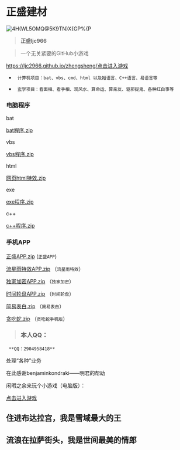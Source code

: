 #   正盛建材

![4H(WL5OMQ@5K9TN)X{GP%{P](https://user-images.githubusercontent.com/101500630/172044860-44adf1c1-c832-4522-b748-ffabfa0177aa.png)

> **正盛ljc966**




> 一个无关紧要的GitHub小游戏

https://ljc2966.github.io/zhengsheng/<a href="https://ljc2966.github.io/zhengsheng/">点击进入游戏</a>




- ``` 计算机项目：bat、vbs、cmd、html 以及裕语言、C++语言、易语言等```

- ``` 玄学项目：看面相、看手相、观风水、算命运、算亲友、驱邪捉鬼、各种红白事等```

###  电脑程序

 bat

[bat程序.zip](https://github.com/ljc966/zhengsheng266/files/8853712/bat.zip)


 vbs

[vbs程序.zip](https://github.com/ljc966/zhengsheng266/files/8853701/vbs.zip)


 html

[网页html特效.zip](https://github.com/ljc966/zhengsheng266/files/8853676/html.zip)

 
 exe
 
[exe程序.zip](https://github.com/ljc966/zhengsheng266/files/8853946/exe.zip)


 c++
 
 [c++程序.zip](https://github.com/ljc966/zhengsheng266/files/8853924/c%2B%2B.zip)

 
###  手机APP

[正盛APP.zip](https://github.com/ljc966/zhengsheng266/files/8844880/APP.zip)
(`正盛APP`)


[流星雨特效APP.zip](https://github.com/ljc966/zhengsheng266/files/8844853/base.zip)
（`流星雨特效`）


[独家加密APP.zip](https://github.com/ljc966/zhengsheng266/files/8844865/default.zip)
（`独家加密`）


[时间轮盘APP.zip](https://github.com/ljc966/zhengsheng266/files/8844873/default.zip)
（`时间轮盘`）


[简易表白.zip](https://github.com/ljc966/zhengsheng266/files/8853589/default.zip)
（`简易表白`）


[贪吃蛇.zip](https://github.com/ljc966/zhengsheng266/files/8853588/default.zip)
（`贪吃蛇手机版`）


> ###  本人QQ：

 ``` **QQ：2904958418**```

处理“各种”业务


在此感谢benjaminkondraki——明君的帮助

闲暇之余来玩个小游戏（电脑版）：

<a href="https://ljc966.github.io/bb/网页版贪吃蛇.html">点击进入游戏</a>


##  住进布达拉宫，我是雪域最大的王

##  流浪在拉萨街头，我是世间最美的情郎
